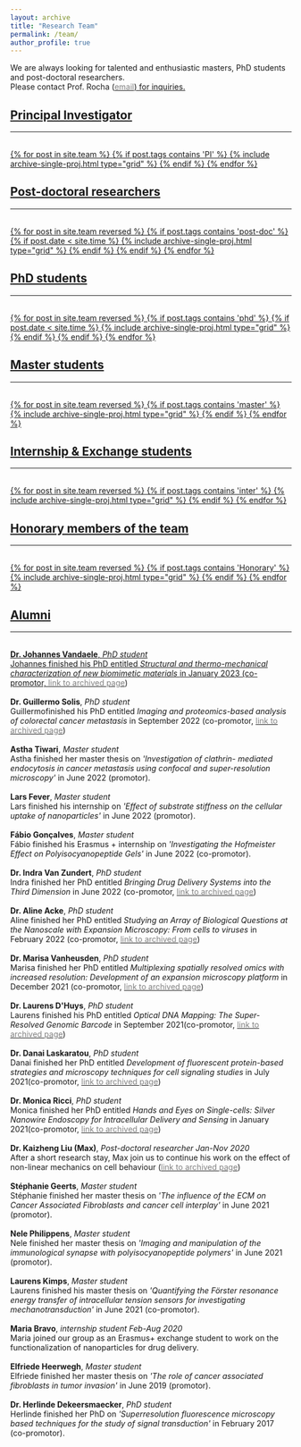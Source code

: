 ```yaml
---
layout: archive
title: "Research Team"
permalink: /team/
author_profile: true
---
```


We are always looking for talented and enthusiastic masters, PhD students and post-doctoral researchers. <br> Please contact Prof. Rocha (<a href="mailto:{{ author.email }}"><span style="color:gray">email</span>) for inquiries.
<br>
<hr-bold>
<h2>Principal Investigator</h2>
<hr><br>
<div class="grid">
<div class="wrapper">
  {% for post in site.team %}
    {% if post.tags contains 'PI' %}
      {% include archive-single-proj.html type="grid" %}
    {% endif %}
  {% endfor %}
</div>
</div>


<hr-bold>
<h2>Post-doctoral researchers</h2>
<hr><br>

<div class="grid">
<div class="wrapper">
  {% for post in site.team reversed %}
    {% if post.tags contains 'post-doc' %}
    {% if post.date < site.time %}
      {% include archive-single-proj.html type="grid" %}
    {% endif %}
    {% endif %}
  {% endfor %}
</div>
</div>

<hr-bold>
<h2>PhD students</h2>
<hr><br>
<div class="grid">
<div class="wrapper">
  {% for post in site.team reversed  %}
    {% if post.tags contains 'phd' %}
    {% if post.date < site.time %}
      {% include archive-single-proj.html type="grid" %}
    {% endif %}
    {% endif %}
  {% endfor %}
</div>
</div>

<hr-bold>
<h2>Master students</h2>
<hr><br>
<div class="grid">
<div class="wrapper">
  {% for post in site.team reversed %}
    {% if post.tags contains 'master' %}
      {% include archive-single-proj.html type="grid" %}
    {% endif %}
  {% endfor %}
</div>
</div>

<hr-bold>
<h2>Internship & Exchange students</h2>
<hr><br>
<div class="grid">
<div class="wrapper">
  {% for post in site.team reversed %}
    {% if post.tags contains 'inter' %}
      {% include archive-single-proj.html type="grid" %}
    {% endif %}
  {% endfor %}
</div>
</div>


<hr-bold>
<h2>Honorary members of the team</h2>
<hr><br>
<div class="grid">
<div class="wrapper">
  {% for post in site.team reversed %}
    {% if post.tags contains 'Honorary' %}
      {% include archive-single-proj.html type="grid" %}
    {% endif %}
  {% endfor %}
</div>
</div>

<hr-bold>
<h2>Alumni</h2>
<hr><br>
<b>Dr. Johannes Vandaele</b>, <i> PhD student </i><br>
Johannes finished his PhD entitled <i> Structural and thermo-mechanical characterization of new biomimetic materials </i> in January 2023 (co-promotor, <a href="{{site.github.url}}/team/Johannes"><span style="color:gray">link to archived page</span></a>)<br><br>
<b>Dr. Guillermo Solis</b>, <i> PhD student </i><br>
Guillermofinished his PhD entitled <i> Imaging and proteomics-based analysis of colorectal cancer metastasis </i> in September 2022 (co-promotor, <a href="{{site.github.url}}/team/Guillermo"><span style="color:gray">link to archived page</span></a>)<br><br>
<b>Astha Tiwari</b>, <i> Master student </i><br>
Astha finished her master thesis on <i>'Investigation of clathrin- mediated endocytosis in cancer metastasis using confocal and super-resolution microscopy'</i> in June 2022 (promotor). <br><br>
<b>Lars Fever</b>, <i> Master student </i><br>
Lars finished his internship on <i>'Effect of substrate stiffness on the cellular uptake of nanoparticles'</i> in June 2022 (promotor). <br><br>
<b>Fábio Gonçalves</b>, <i> Master student </i><br>
Fábio finished his Erasmus + internship on <i>'Investigating the Hofmeister Effect on Polyisocyanopeptide Gels'</i> in June 2022 (co-promotor). <br><br>
<b>Dr. Indra Van Zundert</b>, <i> PhD student </i><br>
Indra finished her PhD entitled <i> Bringing Drug Delivery Systems into the Third Dimension </i> in June 2022 (co-promotor, <a href="{{site.github.url}}/team/Indra"><span style="color:gray">link to archived page</span></a>)<br><br><b>
Dr. Aline Acke</b>, <i> PhD student </i><br>
Aline finished her PhD entitled <i> Studying an Array of Biological Questions at the Nanoscale with Expansion Microscopy:
From cells to viruses </i> in February 2022 (co-promotor, <a href="{{site.github.url}}/team/Aline"><span style="color:gray">link to archived page</span></a>)<br><br>
<b>Dr. Marisa Vanheusden</b>, <i> PhD student </i><br>
Marisa finished her PhD entitled <i> Multiplexing spatially resolved omics with increased resolution: Development of an expansion microscopy platform </i> in December 2021 (co-promotor, <a href="{{site.github.url}}/team/marisa"><span style="color:gray">link to archived page</span></a>)<br><br>
<b>Dr. Laurens D'Huys</b>, <i> PhD student </i><br>
Laurens finished his PhD entitled <i> Optical DNA Mapping: The Super-Resolved Genomic Barcode</i> in September 2021(co-promotor, <a href="{{site.github.url}}/team/Laurens"><span style="color:gray">link to archived page</span></a>)<br><br>
<b>Dr. Danai Laskaratou</b>, <i> PhD student </i><br>
Danai finished her PhD entitled <i> Development of fluorescent protein-based strategies and microscopy techniques for cell signaling studies</i> in July 2021(co-promotor, <a href="{{site.github.url}}/team/Danai"><span style="color:gray">link to archived page</span></a>)<br><br>
<b>Dr. Monica Ricci</b>, <i> PhD student </i><br>
Monica finished her PhD entitled <i> Hands and Eyes on Single-cells: Silver Nanowire Endoscopy for Intracellular Delivery and Sensing</i> in January 2021(co-promotor, <a href="{{site.github.url}}/team/Monica"><span style="color:gray">link to archived page</span></a>)<br><br>
<b>Dr. Kaizheng Liu (Max)</b>, <i> Post-doctoral researcher Jan-Nov 2020 </i><br>
After a short research stay, Max join us to continue his work on the effect of non-linear mechanics on cell behaviour (<a href="{{site.github.url}}/team/Max"><span style="color:gray">link to archived page</span></a>)<br><br>
<b>Stéphanie Geerts</b>, <i> Master student </i><br>
Stéphanie finished her master thesis on <i>'The influence of the ECM on Cancer Associated Fibroblasts and cancer cell interplay'</i> in June 2021 (promotor). <br><br>
<b>Nele Philippens</b>, <i> Master student </i><br>
Nele finished her master thesis on <i>'Imaging and manipulation of the immunological synapse with polyisocyanopeptide polymers'</i> in June 2021 (promotor). <br><br>
<b>Laurens Kimps</b>, <i> Master student </i><br>
Laurens finished his master thesis on <i>'Quantifying the Förster resonance energy transfer of intracellular tension sensors for investigating mechanotransduction'</i> in June 2021 (co-promotor). <br><br>
<b>Maria Bravo</b>, <i> internship student Feb-Aug 2020 </i><br>
Maria joined our group as an Erasmus+ exchange student to work on the functionalization of nanoparticles for drug delivery. <br><br>
<b>Elfriede Heerwegh</b>, <i> Master student </i><br>
Elfriede finished her master thesis on <i>'The role of cancer associated fibroblasts in tumor invasion'</i> in June 2019 (promotor). <br><br>
<b>Dr. Herlinde Dekeersmaecker</b>, <i> PhD student </i><br>
Herlinde finished her PhD on <i>'Superresolution fluorescence microscopy based techniques for the study of signal transduction'</i> in February 2017 (co-promotor). <br><br>
